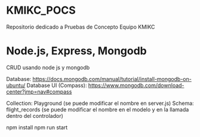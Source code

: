 # KMIKC_POCS
Repositorio dedicado a Pruebas de Concepto Equipo KMIKC



# Node.js, Express, Mongodb
CRUD usando node js y mongodb

Database: https://docs.mongodb.com/manual/tutorial/install-mongodb-on-ubuntu/
Database UI (Compass): https://www.mongodb.com/download-center?jmp=nav#compass

Collection: Playground (se puede modificar el nombre en server.js)
Schema: flight_records (se puede modificar el nombre en el modelo y en la llamada dentro del controlador)

npm install
npm run start
